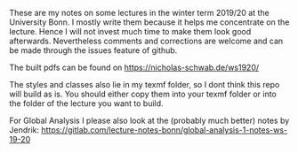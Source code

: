 These are my notes on some lectures in the winter term 2019/20 at the University Bonn. I mostly write them because it helps me concentrate on the lecture. Hence I will not invest much time to make them look good afterwards. Nevertheless comments and corrections are welcome and can be made through the issues feature of github.

The built pdfs can be found on https://nicholas-schwab.de/ws1920/

The styles and classes also lie in my texmf folder, so I dont think this repo will build as is. You should either copy them into your texmf folder or into the folder of the lecture you want to build.

For Global Analysis I please also look at the (probably much better) notes by Jendrik: https://gitlab.com/lecture-notes-bonn/global-analysis-1-notes-ws-19-20 
